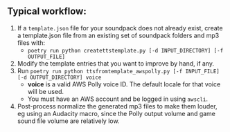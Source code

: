 ## Typical workflow:

1. If a `template.json` file for your soundpack does not already exist, create a template.json file from an existing set of soundpack folders and mp3 files with:
	- `poetry run python createttstemplate.py [-d INPUT_DIRECTORY] [-f OUTPUT_FILE]`
2. Modify the template entries that you want to improve by hand, if any.
3. Run `poetry run python ttsfromtemplate_awspolly.py [-f INPUT_FILE] [-d OUTPUT_DIRECTORY] voice`
	- **voice** is a valid AWS Polly voice ID. The default locale for that voice will be used.
	- You must have an AWS account and be logged in using `awscli`.
4. Post-process normalize the generated mp3 files to make them louder, eg using an Audacity macro, since the Polly output volume and game sound file volume are relatively low.